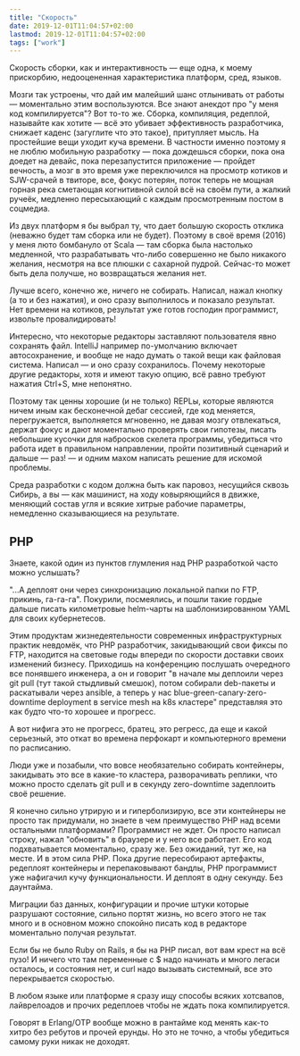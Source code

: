 ```yaml
---
title: "Скорость"
date: 2019-12-01T11:04:57+02:00
lastmod: 2019-12-01T11:04:57+02:00
tags: ["work"]
---
```


Скорость сборки, как и интерактивность — еще одна, к моему прискорбию, недооцененная характеристика платформ, сред, языков.

Мозги так устроены, что дай им малейший шанс отлынивать от работы — моментально этим воспользуются. Все знают анекдот про "у меня код компилируется"? Вот то-то же. Сборка, компиляция, редеплой, называйте как хотите — всё это убивает эффективность разработчика, снижает каденс (загуглите что это такое), притупляет мысль. На простейшие вещи уходит куча времени. В частности именно поэтому я не люблю мобильную разработку — пока дождешься сборки, пока она доедет на девайс, пока перезапустится приложение — пройдет вечность, а мозг в это время уже переключился на просмотр котиков и SJW-срачей в твиторе, все, фокус потерян, поток теперь не мощная горная река сметающая когнитивной силой всё на своём пути, а жалкий ручеёк, медленно пересыхающий с каждым просмотренным постом в соцмедиа.

Из двух платформ я бы выбрал ту, что дает большую скорость отклика (неважно будет там сборка или не будет). Поэтому в своё время (2016) у меня люто бомбануло от Scala — там сборка была настолько медленной, что разрабатывать что-либо совершенно не было никакого желания, несмотря на все плюшки с сахарной пудрой. Сейчас-то может быть дела получше, но возвращаться желания нет.

Лучше всего, конечно же, ничего не собирать. Написал, нажал кнопку (а то и без нажатия), и оно сразу выполнилось и показало результат. Нет времени на котиков, результат уже готов господин программист, извольте провалидировать!

Интересно, что некоторые редакторы заставляют пользователя явно сохранять файл. IntelliJ например по-умолчанию включает автосохранение, и вообще не надо думать о такой вещи как файловая система. Написал — и оно сразу сохранилось. Почему некоторые другие редакторы, хотя и имеют такую опцию, всё равно требуют нажатия Ctrl+S, мне непонятно.

Поэтому так ценны хорошие (и не только) REPLы, которые являются ничем иным как бесконечной дебаг сессией, где код меняется, перегружается, выполняется мгновенно, не давая мозгу отвлекаться, держат фокус и дают моментально проверять свои гипотезы, писать небольшие кусочки для набросков скелета программы, убедиться что работа идет в правильном направлении, пройти позитивный сценарий и дальше — раз! — и одним махом написать решение для искомой проблемы.

Среда разработки с кодом должна быть как паровоз, несущийся сквозь Сибирь, а вы — как машинист, на ходу ковыряющийся в движке, меняющий состав угля и всякие хитрые рабочие параметры, немедленно сказывающиеся на результате.

## PHP

Знаете, какой один из пунктов глумления над PHP разработкой часто можно услышать? 

"...А деплоят они через синхронизацию локальной папки по FTP, прикинь, га-га-га". Покурили, посмеялись, и пошли такие гордые дальше писать километровые helm-чарты на шаблонизированном YAML для своих кубернетесов. 

Этим продуктам жизнедеятельности современных инфраструктурных практик невдомёк, что PHP разработчик, закидывающий свои фиксы по FTP, находится на световые годы впереди по скорости доставки своих изменений бизнесу. Приходишь на конференцию послушать очередного все понявшего инженера, а он и говорит "в начале мы деплоили через git pull (тут такой стыдливый смешок), потом собирали deb-пакеты и раскатывали через ansible, а теперь у нас blue-green-canary-zero-downtime deployment в service mesh на k8s кластере" представляя это как будто что-то хорошее и прогресс. 

А вот нифига это не прогресс, братец, это регресс, да еще и какой серьезный, это откат во времена перфокарт и компьютерного времени по расписанию.

Люди уже и позабыли, что вовсе необязательно собирать контейнеры, закидывать это все в какие-то кластера, разворачивать реплики, что можно просто сделать git pull и в секунду zero-downtime задеплоить своё решение. 

Я конечно сильно утрирую и и гиперболизирую, все эти контейнеры не просто так придумали, но знаете в чем преимущество PHP над всеми остальными платформами? Программист не ждет. Он просто написал строку, нажал "обновить" в браузере и у него все работает. Его код подхватывается моментально, сразу же. Без ожиданий, тут же, на месте. И в этом сила PHP. Пока другие пересобирают артефакты, редеплоят контейнеры и перепаковывают бандлы, PHP программист уже нафигачил кучу функциональности. И деплоят в одну секунду. Без даунтайма.

Миграции баз данных, конфигурации и прочие штуки которые разрушают состояние, сильно портят жизнь, но всего этого не так много и в основном можно спокойно писать код в редакторе моментально получая результат.

Если бы не было Ruby on Rails, я бы на PHP писал, вот вам крест на всё пузо! И ничего что там переменные с $ надо начинать и много легаси осталось, и состояния нет, и curl надо вызывать системный, все это перекрывается скоростью.

В любом языке или платформе я сразу ищу способы всяких хотсвапов, лайврелоадов и прочих редеплоев чтобы не ждать пока компилируется.

Говорят в Erlang/OTP вообще можно в рантайме код менять как-то хитро без ребутов и прочей ерунды. Но это не точно, а чтобы убедиться самому руки никак не доходят.